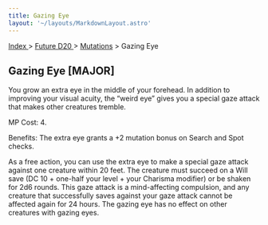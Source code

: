 ```yaml
---
title: Gazing Eye
layout: '~/layouts/MarkdownLayout.astro'
---
```


[ Index ](/) > [ Future D20 ](/future.d20.srd) > [Mutations](/future.d20.srd/mutations) > Gazing Eye

## Gazing Eye [MAJOR]

You grow an extra eye in the middle of your forehead. In addition to improving
your visual acuity, the “weird eye” gives you a special gaze attack that makes
other creatures tremble.

MP Cost: 4.

Benefits: The extra eye grants a +2 mutation bonus on Search and Spot checks.

As a free action, you can use the extra eye to make a special gaze attack
against one creature within 20 feet. The creature must succeed on a Will save
(DC 10 + one-half your level + your Charisma modifier) or be shaken for 2d6
rounds. This gaze attack is a mind-affecting compulsion, and any creature that
successfully saves against your gaze attack cannot be affected again for 24
hours. The gazing eye has no effect on other creatures with gazing eyes.

